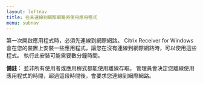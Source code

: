 ```yaml
---
layout: leftnav
title: 在未連線到網際網路時使用應用程式
menu: subnav
---
```


第一次開啟應用程式時，必須先連線到網際網路。 Citrix Receiver for Windows 會在您的裝置上安裝一些應用程式，讓您在沒有連線到網際網路時，可以使用這些程式。 執行此安裝可能需要數分鐘時間。

**備註**： 並非所有使用者或應用程式都能使用離線存取。 管理員會決定您離線使用應用程式的時間，超過這段時間後，會要求您連線到網際網路。

